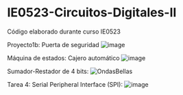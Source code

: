 # IE0523-Circuitos-Digitales-II

Código elaborado durante curso IE0523

Proyecto1b: Puerta de seguridad
![image](https://user-images.githubusercontent.com/93664317/236942878-22ec4b4b-6179-4b6d-a6d7-2b3c9d1c04d3.png)


Máquina de estados: Cajero automático
![image](https://user-images.githubusercontent.com/93664317/236082463-99606062-fae0-476e-9fa4-4e6c3bf0ff14.png)


Sumador-Restador de 4 bits:
![OndasBellas](https://user-images.githubusercontent.com/93664317/228085884-04fb166a-866c-46ea-b59a-90839e5fc570.png)

Tarea 4: Serial Peripheral Interface (SPI):
![image](https://github.com/DaniR1337/IE0523-Circuitos-Digitales-II/assets/93664317/3cb10b78-3cfd-466f-a51d-8df8d33ad1d7)

